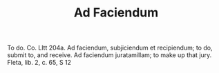 ---
title: Ad Faciendum
letter: A
permalink: "/definitions/ad-faciendum.html"
body: To do. Co. Lltt 204a. Ad faciendum, subjiciendum et recipiendum; to do, submit
  to, and receive. Ad faciendum juratamillam; to make up that jury. Fleta, lib. 2,
  c. 65, S 12
published_at: '2018-07-07'
layout: post
---